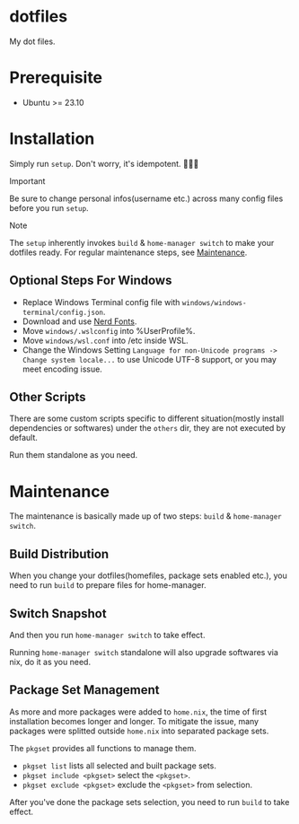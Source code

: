 # dotfiles

My dot files.

# Prerequisite

- Ubuntu >= 23.10

# Installation

Simply run `setup`. Don't worry, it's idempotent. :tada::tada::tada:

> [!IMPORTANT]
> Be sure to change personal infos(username etc.) across many config files before you run `setup`.

> [!NOTE]
> The `setup` inherently invokes `build` & `home-manager switch` to make your dotfiles ready.
> For regular maintenance steps, see [Maintenance](#Maintenance).

## Optional Steps For Windows

- Replace Windows Terminal config file with `windows/windows-terminal/config.json`.
- Download and use [Nerd Fonts](https://www.nerdfonts.com/font-downloads).
- Move `windows/.wslconfig` into %UserProfile%.
- Move `windows/wsl.conf` into /etc inside WSL.
- Change the Windows Setting `Language for non-Unicode programs -> Change system locale...` to use Unicode UTF-8 support, or you may meet encoding issue.

## Other Scripts

There are some custom scripts specific to different situation(mostly install dependencies or softwares) under the `others` dir, they are not executed by default.

Run them standalone as you need.

# Maintenance

The maintenance is basically made up of two steps: `build` & `home-manager switch`.

## Build Distribution

When you change your dotfiles(homefiles, package sets enabled etc.), you need to run `build` to prepare files for home-manager.

## Switch Snapshot

And then you run `home-manager switch` to take effect.

Running `home-manager switch` standalone will also upgrade softwares via nix, do it as you need.

## Package Set Management

As more and more packages were added to `home.nix`, the time of first installation becomes longer and longer.
To mitigate the issue, many packages were splitted outside `home.nix` into separated package sets.

The `pkgset` provides all functions to manage them.

- `pkgset list` lists all selected and built package sets.
- `pkgset include <pkgset>` select the `<pkgset>`.
- `pkgset exclude <pkgset>` exclude the `<pkgset>` from selection.

After you've done the package sets selection, you need to run `build` to take effect.
